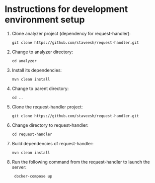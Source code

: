 # Instructions for development environment setup

1. Clone analyzer project (dependency for request-handler):
   ```
   git clone https://github.com/staveesh/request-handler.git
   ```
2. Change to analyzer directory:
   ```
   cd analyzer
   ```

3. Install its dependencies:
   ```
   mvn clean install
   ``` 
   
4. Change to parent directory:
   ```
   cd ..
   ```
5. Clone the request-handler project:
   ```
   git clone https://github.com/staveesh/request-handler.git
   ```
6. Change directory to request-handler:
   ```
   cd request-handler
   ```
7. Build dependencies of request-handler:
   ```
   mvn clean install
   ```
8. Run the following command from the request-handler to launch the server:
   ```
    docker-compose up
   ```
